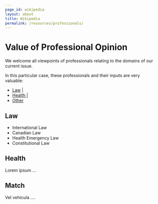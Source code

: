 ```yaml
---
page_id: wikipedia
layout: about
title: Wikipedia
permalink: /resources/professionals/
---
```


# Value of Professional Opinion

We welcome all viewpoints of professionals relating to the domains of our current issue.

In this particular case, these professionals and their inputs are very valuable:


<ul id="profileTabs" class="nav nav-tabs">
    <li class="active"><a href="#law" data-toggle="tab">Law</a> | </li>
    <li><a href="#health" data-toggle="tab"> Health </a>|</li>
    <li><a href="#other" data-toggle="tab"> Other </a></li>
</ul>
  <div class="tab-content">
<div role="tabpanel" class="tab-pane active" id="law">
    <h2>Law</h2>
<ul>
    <li>International Law</li>
    <li>Canadian Law</li>
    <li>Health Emergency Law</li>
    <li>Constitutional Law</li>
</ul>
</div>

<div role="tabpanel" class="tab-pane" id="health">
    <h2>Health</h2>
    <p>Lorem ipsum ...</p></div>

<div role="tabpanel" class="tab-pane" id="other">
    <h2>Match</h2>
    <p>Vel vehicula ....</p>
</div>
</div>
